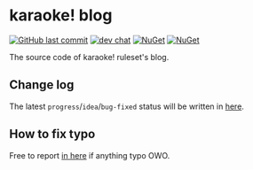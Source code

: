 # karaoke! blog

[![GitHub last commit](https://img.shields.io/github/last-commit/karaoke-dev/karaoke)](https://github.com/karaoke-dev)
[![dev chat](https://discordapp.com/api/guilds/299006062323826688/widget.png?style=shield)](https://discord.gg/ga2xZXk)
[![NuGet](https://img.shields.io/badge/ChangeLog-here-aaaaaa.svg)](https://karaoke-dev.github.io/changelog/README.html)
[![NuGet](https://img.shields.io/badge/月子我婆-passed-ff69b4.svg)](https://github.com/karaoke-dev/karaoke)

The source code of karaoke! ruleset's blog.

## Change log

The latest `progress`/`idea`/`bug-fixed` status will be written in [here](https://karaoke-dev.github.io/changelog).

## How to fix typo

Free to report [in here](https://github.com/karaoke-dev/karaoke-dev.github.io/issues) if anything typo OWO.